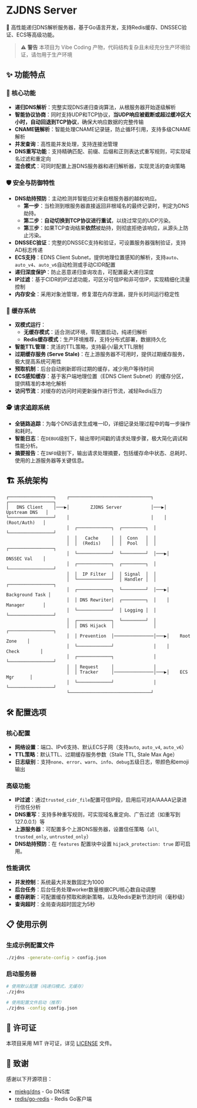 # ZJDNS Server

🚀 高性能递归DNS解析服务器，基于Go语言开发，支持Redis缓存、DNSSEC验证、ECS等高级功能。

> ⚠️ **警告**
> 本项目为 Vibe Coding 产物，代码结构复杂且未经充分生产环境验证，请勿用于生产环境

## ✨ 功能特点

### 🔧 核心功能
- **递归DNS解析**：完整实现DNS递归查询算法，从根服务器开始逐级解析
- **智能协议协商**：同时支持UDP和TCP协议，**当UDP响应被截断或超过缓冲区大小时，自动回退到TCP协议**，确保大响应数据的完整传输
- **CNAME链解析**：智能处理CNAME记录链，防止循环引用，支持多级CNAME解析
- **并发查询**：高性能并发处理，支持连接池管理
- **DNS重写功能**：支持精确匹配、前缀、后缀和正则表达式重写规则，可实现域名过滤和重定向
- **混合模式**：可同时配置上游DNS服务器和递归解析器，实现灵活的查询策略

### 🛡️ 安全与防御特性
- **DNS劫持预防**：主动检测并智能应对来自根服务器的越权响应。
  - **第一步**：当检测到根服务器直接返回非根域名的最终记录时，判定为DNS劫持。
  - **第二步**：**自动切换到TCP协议进行重试**，以绕过常见的UDP污染。
  - **第三步**：如果TCP查询结果**依然**被劫持，则彻底拒绝该响应，从源头上防止污染。
- **DNSSEC验证**：完整的DNSSEC支持和验证，可设置服务器强制验证，支持AD标志传递
- **ECS支持**：EDNS Client Subnet，提供地理位置感知的解析，支持`auto`、`auto_v4`、`auto_v6`自动检测或手动CIDR配置
- **递归深度保护**：防止恶意递归查询攻击，可配置最大递归深度
- **IP过滤**：基于CIDR的IP过滤功能，可区分可信IP和非可信IP，实现精细化流量控制
- **内存安全**：采用对象池管理，修复潜在内存泄漏，提升长时间运行稳定性

### 💾 缓存系统
- **双模式运行**：
  - **无缓存模式**：适合测试环境，零配置启动，纯递归解析
  - **Redis缓存模式**：生产环境推荐，支持分布式部署，数据持久化
- **智能TTL管理**：灵活的TTL策略，支持最小/最大TTL限制
- **过期缓存服务 (Serve Stale)**：在上游服务器不可用时，提供过期缓存服务，极大提高系统可用性
- **预取机制**：后台自动刷新即将过期的缓存，减少用户等待时间
- **ECS感知缓存**：基于客户端地理位置（EDNS Client Subnet）的缓存分区，提供精准的本地化解析
- **访问节流**：对缓存的访问时间更新操作进行节流，减轻Redis压力

### 🕵️ 请求追踪系统
- **全链路追踪**：为每个DNS请求生成唯一ID，详细记录处理过程中的每一步操作和耗时。
- **智能日志**：在`DEBUG`级别下，输出带时间戳的请求处理步骤，极大简化调试和性能分析。
- **摘要报告**：在`INFO`级别下，输出请求处理摘要，包括缓存命中状态、总耗时、使用的上游服务器等关键信息。

## 🏗️ 系统架构

```
┌─────────────────┐    ┌───────────────────────────────┐    ┌─────────────────┐
│   DNS Client    │───▶│        ZJDNS Server           │───▶│  Upstream DNS   │
└─────────────────┘    │                               │    │   (Root/Auth)   │
                       │  ┌─────────────┐  ┌─────────┐  │    └─────────────────┘
                       │  │   Cache     │  │  Conn   │  │
                       │  │  (Redis)    │  │  Pool   │  │    ┌─────────────────┐
                       │  └─────────────┘  └─────────┘  │───▶│   DNSSEC Val    │
                       │  ┌─────────────┐  ┌─────────┐  │    └─────────────────┘
                       │  │  IP Filter  │  │ Signal  │  │
                       │  └─────────────┘  │ Handler │  │    ┌─────────────────┐
                       │  ┌─────────────┐  └─────────┘  │───▶│ Background Task │
                       │  │ DNS Rewriter│  ┌─────────┐  │    │   Manager       │
                       │  └─────────────┘  │ Logging │  │    └─────────────────┘
                       │  ┌─────────────┐  └─────────┘  │
                       │  │ DNS Hijack  │               │    ┌─────────────────┐
                       │  │ Prevention  │───────────────│───▶│    Root Zone    │
                       │  └─────────────┘               │    │    Check        │
                       │  ┌─────────────┐               │    └─────────────────┘
                       │  │ Request     │               │
                       │  │ Tracker     │───────────────│───▶│    ECS Mgr      │
                       │  └─────────────┘               │    └─────────────────┘
                       └───────────────────────────────┘
```

## 🛠️ 配置选项

### 核心配置
- **网络设置**：端口、IPv6支持、默认ECS子网（支持`auto`, `auto_v4`, `auto_v6`）
- **TTL策略**：默认TTL、过期缓存服务参数（Stale TTL, Stale Max Age）
- **日志级别**：支持`none`、`error`、`warn`、`info`、`debug`五级日志，带颜色和emoji输出

### 高级功能
- **IP过滤**：通过`trusted_cidr_file`配置可信IP段，启用后可对A/AAAA记录进行信任分析
- **DNS重写**：支持多种重写规则，可实现域名重定向、广告过滤（如重写到127.0.0.1）等
- **上游服务器**：可配置多个上游DNS服务器，设置信任策略（`all`, `trusted_only`, `untrusted_only`）
- **DNS劫持预防**：在 `features` 配置块中设置 `hijack_protection: true` 即可启用。

### 性能调优
- **并发控制**：系统最大并发数固定为1000
- **后台任务**：后台任务处理worker数量根据CPU核心数自动调整
- **缓存刷新**：可配置缓存预取和刷新策略，以及Redis更新节流时间（毫秒级）
- **查询超时**：全局查询超时固定为5秒

## 📋 使用示例

### 生成示例配置文件
```bash
./zjdns -generate-config > config.json
```

### 启动服务器
```bash
# 使用默认配置（纯递归模式，无缓存）
./zjdns

# 使用配置文件启动（推荐）
./zjdns -config config.json
```

## 📝 许可证

本项目采用 MIT 许可证，详见 [LICENSE](LICENSE) 文件。

## 🙏 致谢

感谢以下开源项目：
- [miekg/dns](https://github.com/miekg/dns) - Go DNS库
- [redis/go-redis](https://github.com/redis/go-redis) - Redis Go客户端
